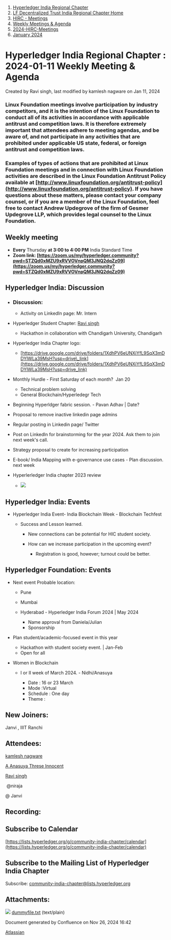 1. [Hyperledger India Regional Chapter](index.html)
2. [LF Decentralized Trust India Regional Chapter Home](LF-Decentralized-Trust-India-Regional-Chapter-Home_19169282.html)
3. [HIRC - Meetings](HIRC---Meetings_19169350.html)
4. [Weekly Meetings &amp; Agenda](19169352.html)
5. [2024-HIRC-Meetings](2024-HIRC-Meetings_19171429.html)
6. [January 2024](January-2024_19171433.html)

# Hyperledger India Regional Chapter : 2024-01-11 Weekly Meeting &amp; Agenda

Created by Ravi singh, last modified by kamlesh nagware on Jan 11, 2024

### **Linux Foundation meetings involve participation by industry competitors, and it is the intention of the Linux Foundation to conduct all of its activities in accordance with applicable antitrust and competition laws. It is therefore extremely important that attendees adhere to meeting agendas, and be aware of, and not participate in any activities that are prohibited under applicable US state, federal, or foreign antitrust and competition laws.**

### **Examples of types of actions that are prohibited at Linux Foundation meetings and in connection with Linux Foundation activities are described in the Linux Foundation Antitrust Policy available at [http://www.linuxfoundation.org/antitrust-policy](http://www.linuxfoundation.org/antitrust-policy). If you have questions about these matters, please contact your company counsel, or if you are a member of the Linux Foundation, feel free to contact Andrew Updegrove of the firm of Gesmer Updegrove LLP, which provides legal counsel to the Linux Foundation.**

## **Weekly meeting**

- **Every** Thursday **at 3:00 to 4:00 PM** India Standard Time
- **Zoom link: [https://zoom.us/my/hyperledger.community?pwd=STZQd0xMZU9xRVVOVnpQM3JNQ2dqZz09](https://zoom.us/my/hyperledger.community?pwd=STZQd0xMZU9xRVVOVnpQM3JNQ2dqZz09)**

## **Hyperledger India: Discussion**

- ### Discussion:
  
  - Activity on LinkedIn page: Mr. Intern
- Hyperledger Student Chapter: [Ravi singh](https://lf-hyperledger.atlassian.net/wiki/people/6207b125f5d29a0068fd3a32?ref=confluence) 
  
  - Hackathon in collaboration with Chandigarh University, Chandigarh
- Hyperledger India Chapter logo:
  
  - [https://drive.google.com/drive/folders/1XdhPV6eUNXiYfL9SqX3mDDYlWLa39MsH?usp=drive\_link](https://drive.google.com/drive/folders/1XdhPV6eUNXiYfL9SqX3mDDYlWLa39MsH?usp=drive_link)
- Monthly Hurdle - First Saturday of each month?  Jan 20
  
  - Technical problem solving
  - General Blockchain/Hyperledegr Tech
- Beginning Hyperldger fabric session. - Pavan Adhav | Date?
- Proposal to remove inactive linkedin page admins
- Regular posting in Linkedin page/ Twitter
- Post on LinkedIn for brainstorming for the year 2024. Ask them to join next week's call.
- Strategy proposal to create for increasing participation
- E-book/ India Mapping with e-governance use cases - Plan discussion. next week
- Hyperlerledger India chapter 2023 review
  
  - [![](attachments/thumbnails/19171432/19171438)](attachments/19171432/19171438.txt)

## **Hyperledger India: Events**

- Hyperledger India Event- India Blockchain Week - Blockchain Techfest
  
  - Success and Lesson learned.
    
    - New connections can be potential for HIC student society.
    - How can we increase participation in the upcoming event?
      
      - Registration is good, however; turnout could be better.

## **Hyperledger Foundation: Events**

- Next event Probable location:
  
  - Pune
  - Mumbai
  - Hyderabad - Hyperledger India Forum 2024 | May 2024
    
    - Name approval from Daniela/Julian
    - Sponsorship
- Plan student/academic-focused event in this year
  
  - Hackathon with student society event. | Jan-Feb
  - Open for all
- Women in Blockchain
  
  - I or II week of March 2024. - Nidhi/Anasuya
    
    - Date : 16 or 23 March
    - Mode :Virtual
    - Schedule : One day
    - Theme :

## New Joiners:

Janvi , IIIT Ranchi

## Attendees:

[kamlesh nagware](https://lf-hyperledger.atlassian.net/wiki/people/557058:8e1fc425-f938-4b39-ad13-9cd8b0ddde52?ref=confluence) 

[A Anasuya Threse Innocent](https://lf-hyperledger.atlassian.net/wiki/people/712020:661aa2f0-0e5a-4e8d-b57b-de10204ea99b?ref=confluence) 

[Ravi singh](https://lf-hyperledger.atlassian.net/wiki/people/6207b125f5d29a0068fd3a32?ref=confluence) 

 @niraja 

@ Janvi 

## Recording:

## Subscribe to Calendar

[https://lists.hyperledger.org/g/community-india-chapter/calendar](https://lists.hyperledger.org/g/community-india-chapter/calendar)

## Subscribe to the Mailing List of Hyperledger India Chapter

Subscribe: [community-india-chapter@lists.hyperledger.org](mailto:community-india-chapter@lists.hyperledger.org)

## Attachments:

![](images/icons/bullet_blue.gif) [dummyfile.txt](attachments/19171432/19171438.txt) (text/plain)

Document generated by Confluence on Nov 26, 2024 16:42

[Atlassian](http://www.atlassian.com/)
